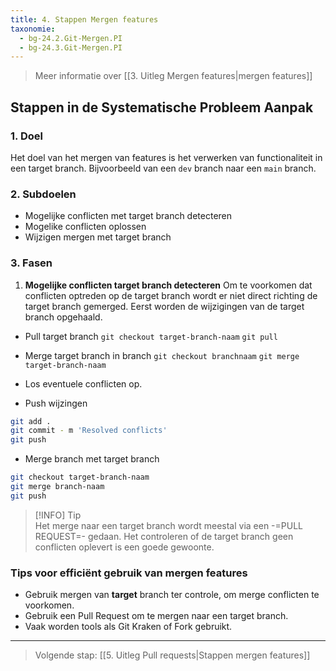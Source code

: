 ```yaml
---
title: 4. Stappen Mergen features
taxonomie:
  - bg-24.2.Git-Mergen.PI
  - bg-24.3.Git-Mergen.PI
---
```


> Meer informatie over [[3. Uitleg Mergen features|mergen features]]

## Stappen in de Systematische Probleem Aanpak
### 1. Doel
Het doel van het mergen van features is het verwerken van functionaliteit in een target branch. Bijvoorbeeld van een `dev` branch naar een `main` branch.

### 2. Subdoelen
  - Mogelijke conflicten met target branch detecteren
  - Mogelike conflicten oplossen
  - Wijzigen mergen met target branch

### 3. Fasen
1. **Mogelijke conflicten target branch detecteren**
Om te voorkomen dat conflicten optreden op de target branch wordt er niet direct richting de target branch gemerged. Eerst worden de wijzigingen van de target branch opgehaald.

- Pull target branch
`git checkout target-branch-naam`
`git pull`

- Merge target branch in branch
`git checkout branchnaam`
`git merge target-branch-naam`

- Los eventuele conflicten op. 

- Push wijzingen  
``` bash  
git add .
git commit - m 'Resolved conflicts'
git push
```

- Merge branch met target branch
``` bash  
git checkout target-branch-naam
git merge branch-naam
git push
```

> [!INFO] Tip  
> Het merge naar een target branch wordt meestal via een -=PULL REQUEST=- gedaan. Het controleren of de target branch geen conflicten oplevert is een goede gewoonte.

### Tips voor efficiënt gebruik van mergen features
- Gebruik mergen van **target** branch ter controle, om merge conflicten te voorkomen.
- Gebruik een Pull Request om te mergen naar een target branch.
- Vaak worden tools als Git Kraken of Fork gebruikt.

---

> Volgende stap: [[5. Uitleg Pull requests|Stappen mergen features]]